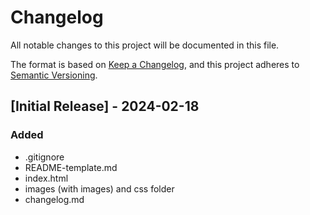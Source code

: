 # Changelog

All notable changes to this project will be documented in this file.

The format is based on [Keep a Changelog](https://keepachangelog.com/en/1.1.0/),
and this project adheres to [Semantic Versioning](https://semver.org/spec/v2.0.0.html).

## [Initial Release] - 2024-02-18
### Added
- .gitignore 
- README-template.md 
- index.html
- images (with images) and css folder
- changelog.md
